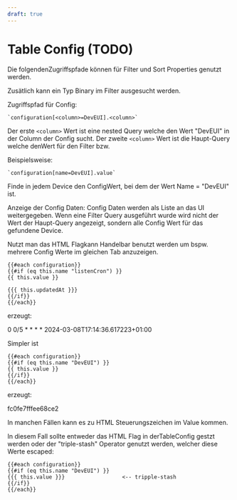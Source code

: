 ```yaml
---
draft: true
---
```


# Table Config (TODO)


Die folgendenZugriffspfade können für Filter und Sort Properties genutzt werden.

Zusätlich kann ein Typ Binary im Filter ausgesucht werden.

Zugriffspfad für Config:

    `configuration[<column>=DevEUI].<column>`

Der erste `<column>` Wert ist eine nested Query welche den Wert "DevEUI" in der Column der Config sucht. 
Der zweite `<column>` Wert ist die Haupt-Query welche denWert für den Filter bzw.

Beispielsweise: 

    `configuration[name=DevEUI].value`

Finde in jedem Device den ConfigWert, bei dem der Wert Name = "DevEUI" ist.


Anzeige der Config Daten:
Config Daten werden als Liste an das UI weitergegeben. Wenn eine Filter Query ausgeführt wurde wird nicht der Wert der Haupt-Query angezeigt, sondern alle Config Wert für das gefundene Device.

Nutzt man das HTML Flagkann Handelbar benutzt werden um bspw. mehrere Config Werte im gleichen Tab anzuzeigen.

```
{{#each configuration}}
{{#if (eq this.name "listenCron") }}
{{ this.value }} 

{{{ this.updatedAt }}}
{{/if}}
{{/each}}
```

erzeugt:

0 0/5 * * * *
2024-03-08T17:14:36.617223+01:00

Simpler ist
```
{{#each configuration}}
{{#if (eq this.name "DevEUI") }}
{{ this.value }}
{{/if}}
{{/each}}
```
erzeugt:

fc0fe7fffee68ce2


In manchen Fällen kann es zu HTML Steuerungszeichen im Value kommen.

In diesem Fall sollte entweder das HTML Flag in derTableConfig gestzt werden oder der "triple-stash" Operator genutzt werden, welcher diese Werte escaped:

```
{{#each configuration}}
{{#if (eq this.name "DevEUI") }}
{{{ this.value }}}                  <-- tripple-stash
{{/if}}
{{/each}}
```